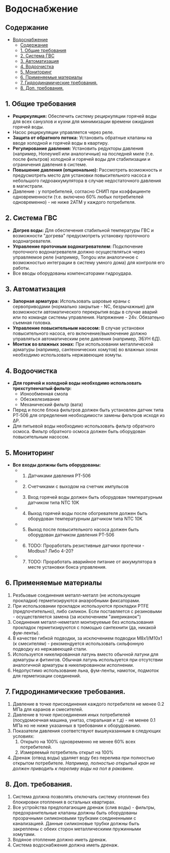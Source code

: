# Водоснабжение

## Содержание
- [Водоснабжение](#водоснабжение)
  - [Содержание](#содержание)
  - [1. Общие требования](#1-общие-требования)
  - [2. Система ГВС](#2-система-гвс)
  - [3. Автоматизация](#3-автоматизация)
  - [4. Водоочистка](#4-водоочистка)
  - [5. Мониторинг](#5-мониторинг)
  - [6. Применяемые материалы](#6-применяемые-материалы)
  - [7. Гидродинамические требования.](#7-гидродинамические-требования)
  - [8. Доп. требования.](#8-доп-требования)

## 1. Общие требования
- **Рециркуляция:** Обеспечить систему рециркуляции горячей воды для всех санузлов и кухни для минимизации времени ожидания горячей воды.
- Насос рециркуляции управляется через реле.
- **Защита от обратного потока:** Установить обратные клапаны на вводе холодной и горячей воды в квартиру.
- **Регулирование давления:** Установить редукторы давления (например, Honeywell или аналогичные) на последней миле (т.е. после фильтров) холодной и горячей воды для стабилизации и ограничения давления в системе.
- **Повышение давления (опционально):** Рассмотреть возможность и предусмотреть место для установки повысительного насоса и небольшого гидроаккумулятора в случае недостаточного давления в магистрали.
- Давление : у потребителей, согласно СНИП при коэффициенте одновременности (т.е. включено 60% любых потребителей одновременно) - не ниже 2АТМ у каждого потребителя.


## 2. Система ГВС
- **Догрев воды:** Для обеспечения стабильной температуры ГВС и возможности "догрева" предусмотреть установку проточного водонагревателя.
- **Управление проточным водонагревателем:** Подключение проточного водонагревателя должно осуществляться через управляемое реле (например, Tongou или аналогичное с возможностью интеграции в систему умного дома) для контроля его работы.
- Все вводы оборудованы компенсаторами гидроудара.

## 3. Автоматизация
- **Запорная арматура:** Использовать шаровые краны с сервоприводами (нормально закрытые - NC, безрычажные) для возможности автоматического перекрытия воды в случае аварий или по команде системы управления. Напряжение - 24v. Обязатеьно съемная головка. 
- **Управление повысительным насосом:** В случае установки повысительного насоса, его включение/выключение должно управляться автоматическим реле давления (например, ЭБУН 6Д).
- **Монтаж во влажных зонах:** При использовании металлической арматуры (например, сантехнических хомутов) во влажных зонах необходимо использовать нержавеющие хомуты.

## 4. Водоочистка
- **Для горячей и холодной воды необходимо использовать трехступенчатый фильтр:**
  - Ионообменная смола
  - Обезжелезивание
  - Механический фильтр (вата)
- Перед и после блока фильтров должен быть установлен датчик типа PT-506 для определения необходимости замены фильтров исходя из ΔP.
- Для питьевой воды необходимо использовать фильтр обратного осмоса. Фильтр обратного осмоса должен быть оборудован повысительным насосом.

## 5. Мониторинг
- **Все входы должны быть оборудованы:**
  - 1. Датчиками давления PT-506 
  - 2. Счетчиками с выходом на счетчик импульсов
  - 3. Вход горячей воды должен быть оборудован температурным датчиком типа NTC 10K
  - 4. Выход горячей воды после обогревателя должен быть оборудован температурным датчиком типа NTC 10K
  - 5. Выход после повысительного насоса должен быть оборудован датчиком давления PT-506
  - 6. TODO: Проработать резистивные датчики протечки - Modbus? Либо 4-20?
  - 7. TODO: Проработать аварийное питание от аккумулятора в месте установки бокса управления.

## 6. Применяемые материалы
1. Резбьовые соединения металл-металл (не использующие прокладки) герметизируются анаэробными фиксаторами.
1. При использовании прокладок используются прокладки PTFE (предпочтительно), либо силикон. Если поставляется с резиновыми - осуществляется замена (за исключением "американок")
1. Соединения металл-неметалл монтируемые без использования прокладок герметизируются с помощью сантехнити (да, никакой фум-ленты).
1. В качестве гибкой подводки, за исключением подводки  M8x1/M10x1 (к смесителям) - рекомендуется использовать сильфонную подводку из нержавеющей стали. 
1. Используется никелированная латунь вместо обычной латуни для арматуры и фитингов. Обычная латунь используется при отсутствии аналогичной арматуры в никелированном исполнении.
1. Недопустимо использование льна, фум-ленты, намоток, подмоток для герметизации соединений.

## 7. Гидродинамические требования.
1. Давление в точке присоединения каждого потребителя не менее 0.2 МПа для каранов и смесителей.
2. Давление в точке присоединения иных потребителей (посудомоечная машина, унитаз, стиральная и т.д) - не менее 0.1 МПа но не ниже указанных в требовании к оборудованию.
3. Показатели давления соответствуют вышеуказанным в следующих условиях: 
   1. Открыто на 100% одновременно не менее 60% всех потребителей.
   2. Измеряемый потребитель открыт на 100%
4. Дренаж (отвод воды) удаляет воду без перелива при полностью открытом потребителе. _Например, полностью открытый кран не должен приводить к переливу воды на пол в раковине._

## 8. Доп. требования.
1. Система должна позволять отключать систему отопления без блокировки отопления в остальных квартирах.
2. Все устройства предполагающие дренаж (слив воды) - фильтры, предохранительные клапаны должны быть оборудованы 
    прозрачными силиконовыми трубками соединенными с канализацией. Данные силиконовые трубки должны быть закреплены с обеих сторон металлическими пружинными хомутами.
3. Водяное отопление должно иметь дренаж.
4. Система водоснабжения должна иметь дренаж.